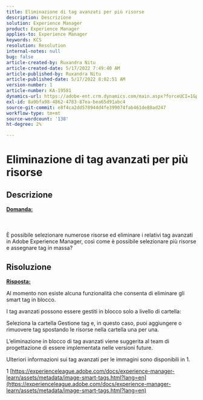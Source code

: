 ```yaml
---
title: Eliminazione di tag avanzati per più risorse
description: Descrizione
solution: Experience Manager
product: Experience Manager
applies-to: Experience Manager
keywords: KCS
resolution: Resolution
internal-notes: null
bug: false
article-created-by: Ruxandra Nitu
article-created-date: 5/17/2022 7:49:40 AM
article-published-by: Ruxandra Nitu
article-published-date: 5/17/2022 8:02:51 AM
version-number: 1
article-number: KA-19581
dynamics-url: https://adobe-ent.crm.dynamics.com/main.aspx?forceUCI=1&pagetype=entityrecord&etn=knowledgearticle&id=a4e0f7e1-b5d5-ec11-a7b5-000d3a37750e
exl-id: 8a9bfa98-4862-4783-87ea-bea65d91abc4
source-git-commit: e8f4ca2dd578944d4fe399074fab461de88ad247
workflow-type: tm+mt
source-wordcount: '138'
ht-degree: 2%

---
```


# Eliminazione di tag avanzati per più risorse

## Descrizione

<u><b>Domanda:</b></u><br><br> <br><br>È possibile selezionare numerose risorse ed eliminare i relativi tag avanzati in Adobe Experience Manager, così come è possibile selezionare più risorse e assegnare tag in massa?

## Risoluzione


<u><b>Risposta:</b></u>

Al momento non esiste alcuna funzionalità che consenta di eliminare gli smart tag in blocco.

I tag avanzati possono essere gestiti in blocco solo a livello di cartella:

Seleziona la cartella Gestione tag e, in questo caso, puoi aggiungere o rimuovere tag spostando le risorse nella cartella una per una.

L’eliminazione in blocco di tag avanzati viene suggerita al team di progettazione di essere implementata nelle versioni future.

Ulteriori informazioni sui tag avanzati per le immagini sono disponibili in 1.







1 [https://experienceleague.adobe.com/docs/experience-manager-learn/assets/metadata/image-smart-tags.html?lang=en](https://experienceleague.adobe.com/docs/experience-manager-learn/assets/metadata/image-smart-tags.html?lang=en)
